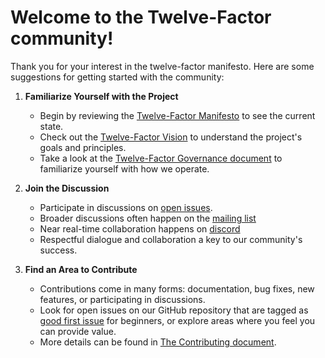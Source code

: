 # Welcome to the Twelve-Factor community!

Thank you for your interest in the twelve-factor manifesto. Here are some suggestions for getting started with the community:

1. **Familiarize Yourself with the Project**
    - Begin by reviewing the [Twelve-Factor Manifesto](https://12factor.net) to
     see the current state.
    - Check out the [Twelve-Factor Vision](https://github.com/twelve-factor/twelve-factor/blob/main/VISION.md) to understand the
     project's goals and principles.
    - Take a look at the [Twelve-Factor Governance document](https://github.com/twelve-factor/twelve-factor/blob/main/GOVERNANCE.md) to
     familiarize yourself with how we operate.

2. **Join the Discussion**
    - Participate in discussions on [open issues](https://github.com/twelve-factor/twelve-factor/issues).
    - Broader discussions often happen on the [mailing
    list](https://groups.google.com/g/twelve-factor)
    - Near real-time collaboration happens on
    [discord](https://discord.gg/9HFMDMt95z)
    - Respectful dialogue and collaboration a key to our community's success.

3. **Find an Area to Contribute**
    - Contributions come in many forms: documentation, bug fixes, new features,
     or participating in discussions.
    - Look for open issues on our GitHub repository that are tagged as [good
     first issue](https://github.com/twelve-factor/twelve-factor/issues?q=is%3Aissue+is%3Aopen+label%3Agood+first+issue)
     for beginners, or explore areas where you feel you can provide value.
    - More details can be found in [The Contributing document](https://github.com/twelve-factor/twelve-factor/blob/main/CONTRIBUTING.md).